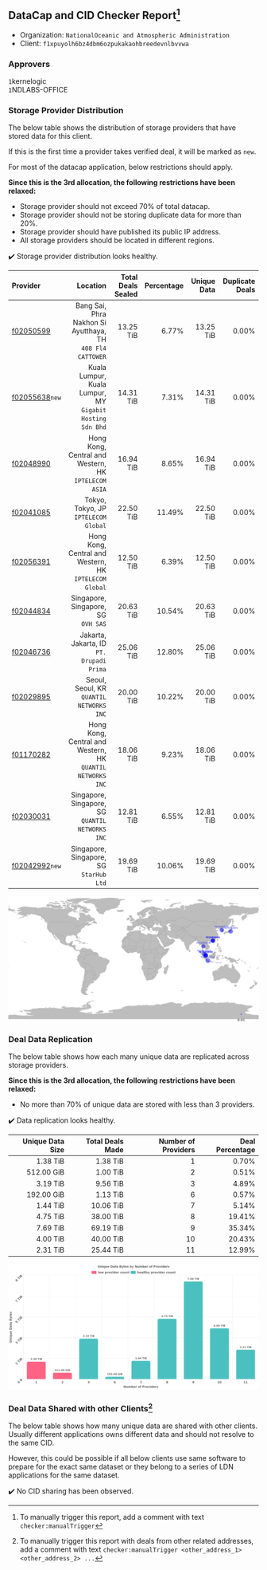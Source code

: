 ## DataCap and CID Checker Report[^1]
 - Organization: `NationalOceanic and Atmospheric Administration`
 - Client: `f1xpuyolh6bz4dbm6ozpukakaohbreedevnlbvvwa`
### Approvers
`1`kernelogic<br/>`1`NDLABS-OFFICE

### Storage Provider Distribution
The below table shows the distribution of storage providers that have stored data for this client.

If this is the first time a provider takes verified deal, it will be marked as `new`.

For most of the datacap application, below restrictions should apply.

**Since this is the 3rd allocation, the following restrictions have been relaxed:**
 - Storage provider should not exceed 70% of total datacap.
 - Storage provider should not be storing duplicate data for more than 20%.
 - Storage provider should have published its public IP address.
 - All storage providers should be located in different regions.

✔️ Storage provider distribution looks healthy.

| Provider                                                    |                                                      Location | Total Deals Sealed | Percentage | Unique Data | Duplicate Deals |
| :---------------------------------------------------------- | ------------------------------------------------------------: | -----------------: | ---------: | ----------: | --------------: |
| [f02050599](https://filfox.info/en/address/f02050599)       | Bang Sai, Phra Nakhon Si Ayutthaya, TH<br/>`408 Fl4 CATTOWER` |          13.25 TiB |      6.77% |   13.25 TiB |           0.00% |
| [f02055638](https://filfox.info/en/address/f02055638)`new`  |  Kuala Lumpur, Kuala Lumpur, MY<br/>`Gigabit Hosting Sdn Bhd` |          14.31 TiB |      7.31% |   14.31 TiB |           0.00% |
| [f02048990](https://filfox.info/en/address/f02048990)       |       Hong Kong, Central and Western, HK<br/>`IPTELECOM ASIA` |          16.94 TiB |      8.65% |   16.94 TiB |           0.00% |
| [f02041085](https://filfox.info/en/address/f02041085)       |                       Tokyo, Tokyo, JP<br/>`IPTELECOM Global` |          22.50 TiB |     11.49% |   22.50 TiB |           0.00% |
| [f02056391](https://filfox.info/en/address/f02056391)       |     Hong Kong, Central and Western, HK<br/>`IPTELECOM Global` |          12.50 TiB |      6.39% |   12.50 TiB |           0.00% |
| [f02044834](https://filfox.info/en/address/f02044834)       |                        Singapore, Singapore, SG<br/>`OVH SAS` |          20.63 TiB |     10.54% |   20.63 TiB |           0.00% |
| [f02046736](https://filfox.info/en/address/f02046736)       |                  Jakarta, Jakarta, ID<br/>`PT. Drupadi Prima` |          25.06 TiB |     12.80% |   25.06 TiB |           0.00% |
| [f02029895](https://filfox.info/en/address/f02029895)       |                   Seoul, Seoul, KR<br/>`QUANTIL NETWORKS INC` |          20.00 TiB |     10.22% |   20.00 TiB |           0.00% |
| [f01170282](https://filfox.info/en/address/f01170282)       | Hong Kong, Central and Western, HK<br/>`QUANTIL NETWORKS INC` |          18.06 TiB |      9.23% |   18.06 TiB |           0.00% |
| [f02030031](https://filfox.info/en/address/f02030031)       |           Singapore, Singapore, SG<br/>`QUANTIL NETWORKS INC` |          12.81 TiB |      6.55% |   12.81 TiB |           0.00% |
| [f02042992](https://filfox.info/en/address/f02042992)`new`  |                    Singapore, Singapore, SG<br/>`StarHub Ltd` |          19.69 TiB |     10.06% |   19.69 TiB |           0.00% |

<img src="https://raw.githubusercontent.com/data-preservation-programs/filplus-checker-assets/main/filecoin-project/filecoin-plus-large-datasets/issues/1651/1678611195589.png"/>

### Deal Data Replication
The below table shows how each many unique data are replicated across storage providers.


**Since this is the 3rd allocation, the following restrictions have been relaxed:**
- No more than 70% of unique data are stored with less than 3 providers.

✔️ Data replication looks healthy.

| Unique Data Size | Total Deals Made | Number of Providers | Deal Percentage |
| ---------------: | ---------------: | ------------------: | --------------: |
|         1.38 TiB |         1.38 TiB |                   1 |           0.70% |
|       512.00 GiB |         1.00 TiB |                   2 |           0.51% |
|         3.19 TiB |         9.56 TiB |                   3 |           4.89% |
|       192.00 GiB |         1.13 TiB |                   6 |           0.57% |
|         1.44 TiB |        10.06 TiB |                   7 |           5.14% |
|         4.75 TiB |        38.00 TiB |                   8 |          19.41% |
|         7.69 TiB |        69.19 TiB |                   9 |          35.34% |
|         4.00 TiB |        40.00 TiB |                  10 |          20.43% |
|         2.31 TiB |        25.44 TiB |                  11 |          12.99% |

<img src="https://raw.githubusercontent.com/data-preservation-programs/filplus-checker-assets/main/filecoin-project/filecoin-plus-large-datasets/issues/1651/1678611198829.png"/>

### Deal Data Shared with other Clients[^3]
The below table shows how many unique data are shared with other clients.
Usually different applications owns different data and should not resolve to the same CID.

However, this could be possible if all below clients use same software to prepare for the exact same dataset or they belong to a series of LDN applications for the same dataset.

✔️ No CID sharing has been observed.

[^1]: To manually trigger this report, add a comment with text `checker:manualTrigger`

[^2]: Deals from those addresses are combined into this report as they are specified with `checker:manualTrigger`

[^3]: To manually trigger this report with deals from other related addresses, add a comment with text `checker:manualTrigger <other_address_1> <other_address_2> ...`

